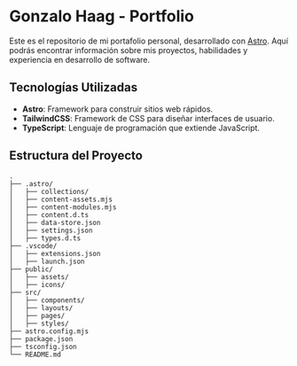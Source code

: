# Gonzalo Haag - Portfolio

Este es el repositorio de mi portafolio personal, desarrollado con [Astro](https://astro.build/). Aquí podrás encontrar información sobre mis proyectos, habilidades y experiencia en desarrollo de software.

## Tecnologías Utilizadas

- **Astro**: Framework para construir sitios web rápidos.
- **TailwindCSS**: Framework de CSS para diseñar interfaces de usuario.
- **TypeScript**: Lenguaje de programación que extiende JavaScript.

## Estructura del Proyecto

```plaintext
.
├── .astro/
│   ├── collections/
│   ├── content-assets.mjs
│   ├── content-modules.mjs
│   ├── content.d.ts
│   ├── data-store.json
│   ├── settings.json
│   ├── types.d.ts
├── .vscode/
│   ├── extensions.json
│   ├── launch.json
├── public/
│   ├── assets/
│   ├── icons/
├── src/
│   ├── components/
│   ├── layouts/
│   ├── pages/
│   ├── styles/
├── astro.config.mjs
├── package.json
├── tsconfig.json
└── README.md
```
